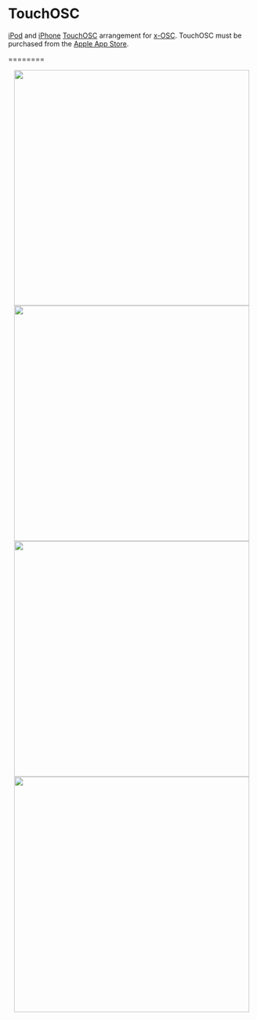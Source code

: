 TouchOSC
========

[iPod](http://www.apple.com/uk/ipod/) and [iPhone](http://www.apple.com/uk/ipad/) [TouchOSC](http://hexler.net/software/touchosc) arrangement for [x-OSC](http://www.x-io.co.uk/products/x-osc/).  TouchOSC must be purchased from the [Apple App Store](https://itunes.apple.com/app/touchosc/id288120394?mt=8).

========

<center>
<img src="https://raw.github.com/xioTechnologies/TouchOSC/master/Screenshots/Analogue%20Inputs.png" style="width: 480px;"/>

<img src="https://raw.github.com/xioTechnologies/TouchOSC/master/Screenshots/Outputs%20(Digital).png" style="width: 480px;"/>

<img src="https://raw.github.com/xioTechnologies/TouchOSC/master/Screenshots/Outputs%20(Pulse).png" style="width: 480px;"/>

<img src="https://raw.github.com/xioTechnologies/TouchOSC/master/Screenshots/Outputs%20(PWM).png" style="width: 480px;"/>
</center>